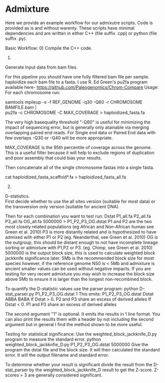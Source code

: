 # Admixture
Here we provide an example workflow for our admixutre scripts.
Code is provided as is and without warenty. 
These scripts have minimal dependencies and are written in either C++ (file suffix .cpp) or python (file suffix .py).

Basic Workflow:
0)
Compile the C++ code.

1) 
Generate Input data from bam files. 

For this pipeline you should have one fully filtered bam file per sample.
haploidize each bam file to a fasta. I use R. Ed Green's pu2fa program available here- https://github.com/Paleogenomics/Chrom-Compare
Usage: For each chromosome run:

samtools mpileup -s -f REF\_GENOME -q30 -Q60 -r CHROMOSOME BAMFILE.bam | \
pu2fa -c CHROMOSOME -C MAX\_COVERAGE > haploidized_fasta.fa

The very high basequality threshold "-Q60" is useful for minimizing the impact of sequencing error, but is generally only atainable via merging overlapping paired end reads.  For Single end data or Paired End data with few overlaps -Q30 or -Q40 will be more appropriate.

MAX\_COVERAGE is the 95th percentile of coverage across the genome. This is a useful filter because it will help to exclude regions of duplication and poor assembly that could bias your results.

Then concatenate all of the single chromosome fastas into a single fasta.

cat haploidized_fasta_scaffold*.fa > haploidized_fasta_all.fa


2) 
D-statistics.  
First decide whether to use the all sites version (suitable for most data) or the transversion only version (suitable for ancient DNA).

Then for each combination you want to test run:
Dstat P1_all.fa P2_all.fa P3_all.fa OG_all.fa 5000000 > P1_P2_P3_OG.dstat
   P1 and P2 are the two most closely related populations (eg African and Non-African human see Green et al. 2010)
   P3 is more distantly related and is hypothesized to have admixed with either P1 or P2 (eg. Neanderthal, see Green et al. 2010)
   OG is the outgroup, this should be distant enough to not have incomplete lineage sorting or admixture with P1,P2 or P3.  (eg. Chimp, see Green et al. 2010)
   5000000 is the output block size, this is used to calculate weighted block jackknife significance later. 5Mb is the recommended block size for most species however, if the reference genome N50 is < 5Mb and admixture is ancient smaller values can be used without negative impacts. If you are testing for very recent admixture you may wish to increase the block size above 5Mb to ensure it is larger than the longest non-recombined block.
   
To quantify the D-statistic values use the parser program:
python D-stat_parser.py P1_P2_P3_OG.dstat 1
  This emits:
  P1_P2_P3_OG.dstat Dstat ABBA BABA
  If Dstat > 0. P2 and P3 share an excess of derived alleles
  If Dstat < 0. P1 and P3 share an excess of derived alleles
  
  The second argument "1" is optional. It emits the results in 1 line format.  You can also print the results them with a header by not including the second argument but in general I find the method shown to be more useful.

Testing for statistical significance:
Use the weighted_block_jackknife_D.py program to measure the standard error.
python weighted_block_jackknfie_D.py P1_P2_P3_OG.dstat 5000000
  Give the program the dstat file and the block size.  It will then calculated the standard error.
  It will the  output filename and standard error.
  
  To determine whether your result is significant divide the result from the D-stat_parser by the weighted_block_jackknife_D result to get the Z-score.  Z-scores > 3 are generally considered significant.
  


